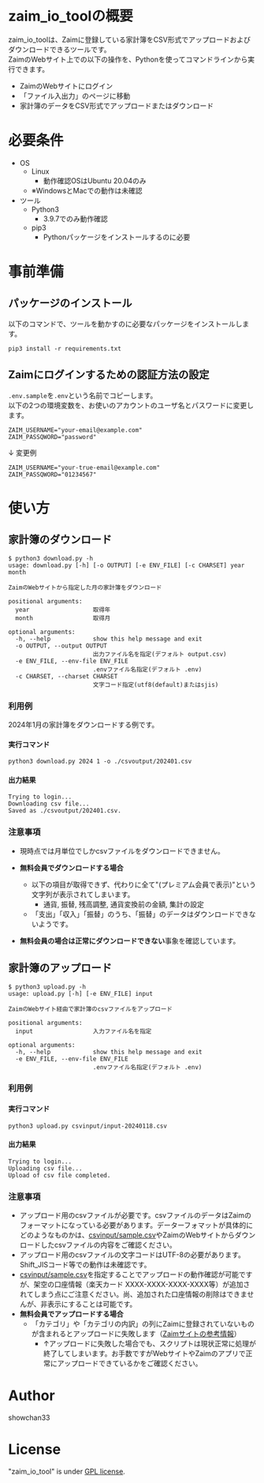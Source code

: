# zaim_io_toolの概要

zaim_io_toolは、Zaimに登録している家計簿をCSV形式でアップロードおよびダウンロードできるツールです。<br>
ZaimのWebサイト上での以下の操作を、Pythonを使ってコマンドラインから実行できます。

* ZaimのWebサイトにログイン
* 「ファイル入出力」のページに移動
* 家計簿のデータをCSV形式でアップロードまたはダウンロード

# 必要条件

* OS
    * Linux
        * 動作確認OSはUbuntu 20.04のみ
    * ※WindowsとMacでの動作は未確認
* ツール
    * Python3
        * 3.9.7でのみ動作確認
    * pip3
        * Pythonパッケージをインストールするのに必要

# 事前準備

## パッケージのインストール

以下のコマンドで、ツールを動かすのに必要なパッケージをインストールします。

```
pip3 install -r requirements.txt
```

## Zaimにログインするための認証方法の設定

``.env.sample``を``.env``という名前でコピーします。<br>
以下の2つの環境変数を、お使いのアカウントのユーザ名とパスワードに変更します。

```shell:.env
ZAIM_USERNAME="your-email@example.com"
ZAIM_PASSQWORD="password"
```
↓ 変更例
```shell:.env
ZAIM_USERNAME="your-true-email@example.com"
ZAIM_PASSQWORD="01234567"
```

# 使い方

## 家計簿のダウンロード

```
$ python3 download.py -h
usage: download.py [-h] [-o OUTPUT] [-e ENV_FILE] [-c CHARSET] year month

ZaimのWebサイトから指定した月の家計簿をダウンロード

positional arguments:
  year                  取得年
  month                 取得月

optional arguments:
  -h, --help            show this help message and exit
  -o OUTPUT, --output OUTPUT
                        出力ファイル名を指定(デフォルト output.csv)
  -e ENV_FILE, --env-file ENV_FILE
                        .envファイル名指定(デフォルト .env)
  -c CHARSET, --charset CHARSET
                        文字コード指定(utf8(default)またはsjis)
```
### 利用例
2024年1月の家計簿をダウンロードする例です。
#### 実行コマンド
```
python3 download.py 2024 1 -o ./csvoutput/202401.csv
```
#### 出力結果
```
Trying to login...
Downloading csv file...
Saved as ./csvoutput/202401.csv.
```

### 注意事項
* 現時点では月単位でしかcsvファイルをダウンロードできません。
* **無料会員でダウンロードする場合**
    * 以下の項目が取得できず、代わりに全て"(プレミアム会員で表示)"という文字列が表示されてしまいます。
        * 通貨, 振替, 残高調整, 通貨変換前の金額, 集計の設定
    * 「支出」「収入」「振替」のうち、「振替」のデータはダウンロードできないようです。

* **無料会員の場合は正常にダウンロードできない**事象を確認しています。

## 家計簿のアップロード

```
$ python3 upload.py -h
usage: upload.py [-h] [-e ENV_FILE] input

ZaimのWebサイト経由で家計簿のcsvファイルをアップロード

positional arguments:
  input                 入力ファイル名を指定

optional arguments:
  -h, --help            show this help message and exit
  -e ENV_FILE, --env-file ENV_FILE
                        .envファイル名指定(デフォルト .env)
```
### 利用例

#### 実行コマンド
```
python3 upload.py csvinput/input-20240118.csv
```
#### 出力結果
```
Trying to login...
Uploading csv file...
Upload of csv file completed.
```

### 注意事項
* アップロード用のcsvファイルが必要です。csvファイルのデータはZaimのフォーマットになっている必要があります。データーフォマットが具体的にどのようなものかは、[csvinput/sample.csv](csvinput/sample.csv)やZaimのWebサイトからダウンロードしたcsvファイルの内容をご確認ください。
* アップロード用のcsvファイルの文字コードはUTF-8の必要があります。Shift_JISコード等での動作は未確認です。
* [csvinput/sample.csv](csvinput/sample.csv)を指定することでアップロードの動作確認が可能ですが、架空の口座情報（楽天カード XXXX-XXXX-XXXX-XXXX等）が追加されてしまう点にご注意ください。尚、追加された口座情報の削除はできませんが、非表示にすることは可能です。
* **無料会員でアップロードする場合**
    * 「カテゴリ」や「カテゴリの内訳」の列にZaimに登録されていないものが含まれるとアップロードに失敗します（[Zaimサイトの参考情報](https://content.zaim.net/manuals/show/51#:~:text=%E9%A3%9F%E8%B2%BB%E3%81%AA%E3%81%A9%E3%80%81%E3%81%99%E3%81%A7%E3%81%AB%E3%81%82%E3%82%8B%E3%82%AB%E3%83%86%E3%82%B4%E3%83%AA,%E5%86%85%E8%A8%B3%E3%81%8B%E3%82%89%E8%BF%BD%E5%8A%A0%E3%81%A7%E3%81%8D%E3%81%BE%E3%81%99%E3%80%82&text=%E5%86%85%E8%A8%B3%E3%82%92%E7%B7%A8%E9%9B%86-,%E3%83%A1%E3%83%8B%E3%83%A5%E3%83%BC%EF%BC%9E%E5%AE%B6%E8%A8%88%E7%B0%BF%E3%81%AE%E8%A8%AD%E5%AE%9A%EF%BC%9E%E6%94%AF%E5%87%BA%E3%81%AE%E3%82%AB%E3%83%86%E3%82%B4%E3%83%AA,%E5%86%85%E8%A8%B3%E8%A8%AD%E5%AE%9A%20%E3%81%8B%E3%82%89%E7%B7%A8%E9%9B%86%E3%81%8F%E3%81%A0%E3%81%95%E3%81%84%E3%80%82)）
        * ↑アップロードに失敗した場合でも、スクリプトは現状正常に処理が終了してしまいます。お手数ですがWebサイトやZaimのアプリで正常にアップロードできているかをご確認ください。

# Author
showchan33

# License
"zaim_io_tool" is under [GPL license](https://www.gnu.org/licenses/licenses.en.html).
